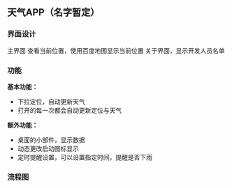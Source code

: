 ## 天气APP（名字暂定）
### 界面设计
主界面
查看当前位置，使用百度地图显示当前位置
关于界面，显示开发人员名单
### 功能
**基本功能：**
- 下拉定位，自动更新天气
- 打开的每一次都会自动更新定位与天气	

**额外功能：**
- 桌面的小部件，显示数据	
- 动态更改启动图标显示	
- 定时提醒设置，可以设置指定时间，提醒是否下雨	

### 流程图

